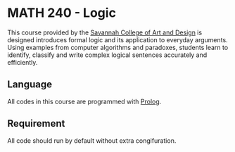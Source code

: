 # MATH 240 - Logic

This course provided by the [Savannah College of Art and Design](https://www.scad.edu/) is designed introduces formal logic and its application to everyday arguments. Using examples from computer algorithms and paradoxes, students learn to identify, classify and write complex logical sentences accurately and efficiently.

## Language
All codes in this course are programmed with [Prolog](https://www.swi-prolog.org/Download.html).

## Requirement
All code should run by default without extra congifuration.

